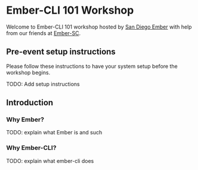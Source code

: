 # Ember-CLI 101 Workshop

Welcome to Ember-CLI 101 workshop hosted by [San Diego Ember][] with help from our friends at [Ember-SC][].

## Pre-event setup instructions

Please follow these instructions to have your system setup before the workshop begins.

TODO: Add setup instructions

## Introduction

### Why Ember?

TODO: explain what Ember is and such

### Why Ember-CLI?

TODO: explain what ember-cli does

[san diego ember]: http://www.meetup.com/sandiego-ember/
[ember-sc]: http://www.meetup.com/ember-sc
